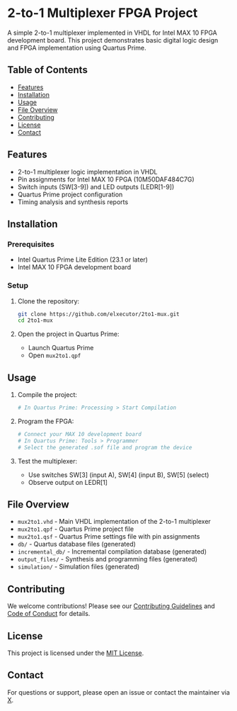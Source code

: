 
# 2-to-1 Multiplexer FPGA Project

A simple 2-to-1 multiplexer implemented in VHDL for Intel MAX 10 FPGA development board. This project demonstrates basic digital logic design and FPGA implementation using Quartus Prime.

## Table of Contents
- [Features](#features)
- [Installation](#installation)
- [Usage](#usage)
- [File Overview](#file-overview)
- [Contributing](#contributing)
- [License](#license)
- [Contact](#contact)

## Features
- 2-to-1 multiplexer logic implementation in VHDL
- Pin assignments for Intel MAX 10 FPGA (10M50DAF484C7G)
- Switch inputs (SW[3-9]) and LED outputs (LEDR[1-9])
- Quartus Prime project configuration
- Timing analysis and synthesis reports

## Installation
### Prerequisites
- Intel Quartus Prime Lite Edition (23.1 or later)
- Intel MAX 10 FPGA development board

### Setup
1. Clone the repository:
   ```bash
   git clone https://github.com/elxecutor/2to1-mux.git
   cd 2to1-mux
   ```

2. Open the project in Quartus Prime:
   - Launch Quartus Prime
   - Open `mux2to1.qpf`

## Usage
1. Compile the project:
   ```bash
   # In Quartus Prime: Processing > Start Compilation
   ```

2. Program the FPGA:
   ```bash
   # Connect your MAX 10 development board
   # In Quartus Prime: Tools > Programmer
   # Select the generated .sof file and program the device
   ```

3. Test the multiplexer:
   - Use switches SW[3] (input A), SW[4] (input B), SW[5] (select)
   - Observe output on LEDR[1]

## File Overview
- `mux2to1.vhd` - Main VHDL implementation of the 2-to-1 multiplexer
- `mux2to1.qpf` - Quartus Prime project file
- `mux2to1.qsf` - Quartus Prime settings file with pin assignments
- `db/` - Quartus database files (generated)
- `incremental_db/` - Incremental compilation database (generated)
- `output_files/` - Synthesis and programming files (generated)
- `simulation/` - Simulation files (generated)

## Contributing
We welcome contributions! Please see our [Contributing Guidelines](CONTRIBUTING.md) and [Code of Conduct](CODE_OF_CONDUCT.md) for details.

## License
This project is licensed under the [MIT License](LICENSE).

## Contact
For questions or support, please open an issue or contact the maintainer via [X](https://x.com/elxecutor/).
